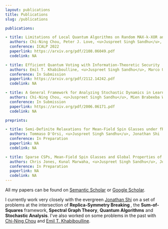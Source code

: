 ```yaml
---
layout: publications
title: Publications
slug: /publications

publications:

- title: Limitations of Local Quantum Algorithms on Random MAX-k-XOR and Beyond
  authors: Chi-Ning Chou, Peter J. Love, <u>Juspreet Singh Sandhu</u>, Jonathan Shi
  conference: ICALP 2022
  paperlink: https://arxiv.org/pdf/2108.06049.pdf
  codelink: NA

- title: Efficient Quantum Voting with Information-Theoretic Security
  authors: Emil T. Khabiboulline, <u>Juspreet Singh Sandhu</u>, Marco Ugo Gambetta, Mikhail D. Lukin, Johannes Borregaard
  conference: In Submission
  paperlink: https://arxiv.org/pdf/2112.14242.pdf
  codelink: NA

- title: A General Framework for Analyzing Stochastic Dynamics in Learning Algorithms
  authors: Chi-Ning Chou, <u>Juspreet Singh Sandhu</u>, Mien Brabeeba Wang, Tiancheng Yu
  conference: In Submission
  paperlink: https://arxiv.org/pdf/2006.06171.pdf
  codelink: NA

preprints:

- title: Semi-Definite Relaxations for Mean-Field Spin Glasses under fRSB
  authors: Tommaso D'Orsi, <u>Juspreet Singh Sandhu</u>, Jonathan Shi
  conference: In Preparation
  paperlink: NA
  codelink: NA

- title: Sparse CSPs, Mean-Field Spin Glasses and Global Properties of Sparse Random Graphs
  authors: Chris Jones, Kunal Marwaha, <u>Juspreet Singh Sandhu</u>, Jonathan Shi
  conference: In Preparation
  paperlink: NA
  codelink: NA
---
```


All my papers can be found on [Semantic Scholar](https://www.semanticscholar.org/author/Juspreet-Singh-Sandhu/2052821753) or [Google Scholar](https://scholar.google.com/citations?user=2G4gViMAAAAJ).
<br/>

I currently work very closely with the evergreen [Jonathan Shi](https://jshi.science/) on a set of problems at the intersection of <strong> Replica-Symmetry Breaking </strong>, the <strong>Sum-of-Squares</strong> framework, <strong>Spectral Graph Theory</strong>, <strong>Quantum Algorithms</strong> and <strong>Stochastic Analysis</strong>. I've also worked on some problems in the past with [Chi-Ning Chou](https://cnchou.github.io/) and [Emil T. Khabiboulline](https://ekhabiboulline.me/).
